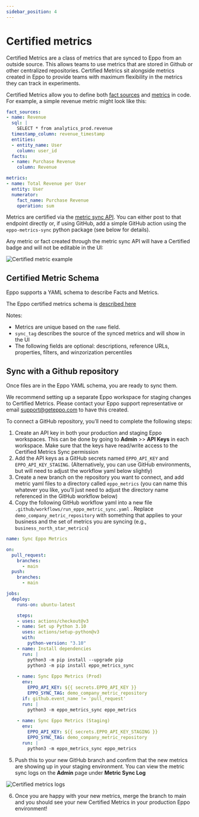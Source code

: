 ```yaml
---
sidebar_position: 4
---
```


# Certified metrics

Certified Metrics are a class of metrics that are synced to Eppo from an outside source. This allows teams to use metrics that are stored in Github or other centralized repositories. Certified Metrics sit alongside metrics created in Eppo to provide teams with maximum flexibility in the metrics they can track in experiments.

Certified Metrics allow you to define both [fact sources](/data-management/definitions/fact-sql) and [metrics](/data-management/metrics/) in code. For example, a simple revenue metric might look like this:

```yaml
fact_sources:
- name: Revenue
  sql: |
    SELECT * from analytics_prod.revenue
  timestamp_column: revenue_timestamp
  entities:
  - entity_name: User
    column: user_id
  facts:
  - name: Purchase Revenue
    column: Revenue

metrics:
- name: Total Revenue per User
  entity: User 
  numerator:
    fact_name: Purchase Revenue
    operation: sum
```

Metrics are certified via the [metric sync API](https://eppo.cloud/api/docs#/Metrics%20Sync/syncMetrics). You can either post to that endpoint directly or, if using GitHub, add a simple GitHub action using the `eppo-metrics-sync` python package (see below for details). 

Any metric or fact created through the metric sync API will have a Certified badge and will not be editable in the UI:

![Certified metric example](/img/metrics/certified-metrics-1.png)

## Certified Metric Schema
Eppo supports a YAML schema to describe Facts and Metrics.

The Eppo certified metrics schema is [described here](https://eppo.cloud/api/docs#/Metrics%20Sync/syncMetrics)

Notes:
- Metrics are unique based on the `name` field.
- `sync_tag` describes the source of the synced metrics and will show in the UI
- The following fields are optional: descriptions, reference URLs, properties, filters, and winzorization percentiles

## Sync with a Github repository

Once files are in the Eppo YAML schema, you are ready to sync them.

We recommend setting up a separate Eppo workspace for staging changes to Certified Metrics. Please contact your Eppo support representative or email support@geteppo.com to have this created.

To connect a GitHub repository, you’ll need to complete the following steps:
1. Create an API key in both your production and staging Eppo workspaces. This can be done by going to **Admin** >> **API Keys** in each workspace. Make sure that the keys have read/write access to the Certified Metrics Sync permission
2. Add the API keys as a GitHub secrets named `EPPO_API_KEY` and `EPPO_API_KEY_STAGING`. (Alternatively, you can use GitHub environments, but will need to adjust the workflow yaml below slightly)
3. Create a new branch on the repository you want to connect, and add metric yaml files to a directory called `eppo_metrics` (you can name this whatever you like, you’ll just need to adjust the directory name referenced in the GitHub workflow below)
4. Copy the following GitHub workflow yaml into a new file `.github/workflows/run_eppo_metric_sync.yaml` . Replace `demo_company_metric_repository` with something that applies to your business and the set of metrics you are syncing (e.g., `business_north_star_metrics`)

```yaml
name: Sync Eppo Metrics

on:
  pull_request:
    branches:
      - main
  push:
    branches:
      - main

jobs:
  deploy:
    runs-on: ubuntu-latest

    steps:
    - uses: actions/checkout@v3
    - name: Set up Python 3.10
      uses: actions/setup-python@v3
      with:
        python-version: "3.10"
    - name: Install dependencies
      run: |
        python3 -m pip install --upgrade pip
        python3 -m pip install eppo_metrics_sync
    
    - name: Sync Eppo Metrics (Prod)
      env:
        EPPO_API_KEY: ${{ secrets.EPPO_API_KEY }}
        EPPO_SYNC_TAG: demo_company_metric_repository
      if: github.event_name != 'pull_request'
      run: |
        python3 -m eppo_metrics_sync eppo_metrics
    
    - name: Sync Eppo Metrics (Staging)
      env:
        EPPO_API_KEY: ${{ secrets.EPPO_API_KEY_STAGING }}
        EPPO_SYNC_TAG: demo_company_metric_repository
      run: |
        python3 -m eppo_metrics_sync eppo_metrics
```

5. Push this to your new GitHub branch and confirm that the new metrics are showing up in your staging environment. You can view the metric sync logs on the **Admin** page under **Metric Sync Log**

![Certified metrics logs](/img/metrics/certified-metrics-2.png)

6. Once you are happy with your new metrics, merge the branch to main and you should see your new Certified Metrics in your production Eppo environment!